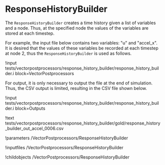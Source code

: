 # ResponseHistoryBuilder
The `ResponseHistoryBuilder` creates a time history given a list of variables and a node. Thus, at the specified node the values of the variables are stored at each timestep.

For example, the input file below contains two variables: "u" and "accel_x". It is desired that
the values of these variables be recorded at each timestep at node 2, thus the `ResponseHistoryBuilder` is used as follows.

!input tests/vectorpostprocessors/response_history_builder/response_history_builder.i block=VectorPostprocessors

For output, it is only necessary to output the file at the end of simulation. Thus, the CSV output
is limited, resulting in the CSV file shown below.

!input tests/vectorpostprocessors/response_history_builder/response_history_builder.i block=Outputs

!text tests/vectorpostprocessors/response_history_builder/gold/response_history_builder_out_accel_0006.csv


!parameters /VectorPostprocessors/ResponseHistoryBuilder

!inputfiles /VectorPostprocessors/ResponseHistoryBuilder

!childobjects /VectorPostprocessors/ResponseHistoryBuilder
